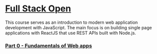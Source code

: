 # [Full Stack Open](https://fullstackopen.com/en/)

This course serves as an introduction to modern web application development with JavaScript. The main focus is on building single page applications with ReactJS that use REST APIs built with Node.js.

### [Part 0 - Fundamentals of Web apps](./part0)
